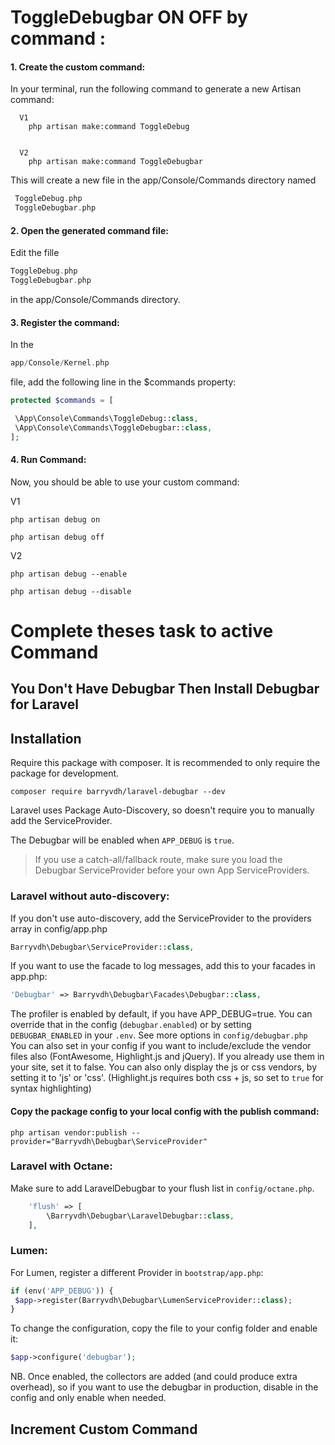 <h1>ToggleDebugbar ON OFF by command :</h1>

<h4>1. Create the custom command:</h4>

   In your terminal, run the following command to generate a new Artisan command:

      V1
        php artisan make:command ToggleDebug


      V2
        php artisan make:command ToggleDebugbar


   This will create a new file in the app/Console/Commands directory named

   ```PHP 
    ToggleDebug.php
    ToggleDebugbar.php
   ```
<h4>2. Open the generated command file:</h4>

   Edit the fille

   ```PHP
   ToggleDebug.php
   ToggleDebugbar.php
   ```
   in the app/Console/Commands directory.


<h4>3. Register the command:</h4>

   In the 

   ```PHP
   app/Console/Kernel.php
   ```
   file, add the following line in the $commands property:

   ```PHP
   protected $commands = [

    \App\Console\Commands\ToggleDebug::class,
    \App\Console\Commands\ToggleDebugbar::class,
   ];
   ```
<h4>4. Run Command:</h4>

   Now, you should be able to use your custom command:

   V1

   ```shell
   php artisan debug on
   ```
   ```shell
   php artisan debug off
   ```
   V2

   ```shell
   php artisan debug --enable
   ```
   ```shell
   php artisan debug --disable
   ```


<h1>Complete theses task to active Command</h1>



## You Don't Have Debugbar Then Install Debugbar for Laravel

## Installation

Require this package with composer. It is recommended to only require the package for development.

```shell
composer require barryvdh/laravel-debugbar --dev
```

Laravel uses Package Auto-Discovery, so doesn't require you to manually add the ServiceProvider.

The Debugbar will be enabled when `APP_DEBUG` is `true`.

> If you use a catch-all/fallback route, make sure you load the Debugbar ServiceProvider before your own App ServiceProviders.

### Laravel without auto-discovery:

If you don't use auto-discovery, add the ServiceProvider to the providers array in config/app.php

```php
Barryvdh\Debugbar\ServiceProvider::class,
```

If you want to use the facade to log messages, add this to your facades in app.php:

```php
'Debugbar' => Barryvdh\Debugbar\Facades\Debugbar::class,
```

The profiler is enabled by default, if you have APP_DEBUG=true. You can override that in the config (`debugbar.enabled`) or by setting `DEBUGBAR_ENABLED` in your `.env`. See more options in `config/debugbar.php`
You can also set in your config if you want to include/exclude the vendor files also (FontAwesome, Highlight.js and jQuery). If you already use them in your site, set it to false.
You can also only display the js or css vendors, by setting it to 'js' or 'css'. (Highlight.js requires both css + js, so set to `true` for syntax highlighting)

#### Copy the package config to your local config with the publish command:

```shell
php artisan vendor:publish --provider="Barryvdh\Debugbar\ServiceProvider"
```

### Laravel with Octane:

Make sure to add LaravelDebugbar to your flush list in `config/octane.php`.

```php
    'flush' => [
        \Barryvdh\Debugbar\LaravelDebugbar::class,
    ],
```

### Lumen:

For Lumen, register a different Provider in `bootstrap/app.php`:

```php
if (env('APP_DEBUG')) {
 $app->register(Barryvdh\Debugbar\LumenServiceProvider::class);
}
```

To change the configuration, copy the file to your config folder and enable it:

```php
$app->configure('debugbar');
```

NB. Once enabled, the collectors are added (and could produce extra overhead), so if you want to use the debugbar in production, disable in the config and only enable when needed.


## Increment Custom Command





